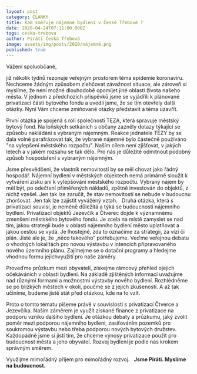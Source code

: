```yaml
---
layout: post
category: CLANKY
title: Kam směřuje nájemné bydlení v České Třebové ?
date: 2020-04-24T07:11:00.000Z
tags: ceska-trebova
author: Piráti Česká Třebová
image: assets/img/posts/2020/nájemné.png
published: true
---
```


Vážení spoluobčané,

již několik týdnů rezonuje veřejným prostorem téma epidemie koronaviru. Nechceme
žádným způsobem zlehčovat závažnost situace, ale zároveň si myslíme, že není možné
dlouhodobě opomíjet jiné oblasti života našeho města. V jednom z předchozích příspěvků
jsme se vyjádřili k plánované privatizaci části bytového fondu a uvedli jsme, že se
tím otevřely další otázky. Nyní Vám chceme zmiňované otázky představit a téma uzavřít.

První otázka je spojená s rolí společnosti TEZA, která spravuje městský bytový fond.
Na loňských setkáních s občany zazněly dotazy týkající se způsobu nakládání s vybraným
nájemným. Reakce jednatele TEZY by se dala volně parafrázovat tak, že vybrané nájemné
bylo částečně používáno "na vylepšení městského rozpočtu". Naším cílem není zjišťovat,
v jakých letech a v jakém rozsahu se tak dělo. Pro nás je důležité odmítnout podobný
způsob hospodaření s vybraným nájemným.

Jsme přesvědčeni, že vlastník nemovitostí by se měl chovat jako řádný hospodář.
Nájemní bydlení v městských objektech nemá primárně sloužit k vytváření zisku ani k
vylepšování městského rozpočtu. Vybraný nájem by měl být, po odečtení přiměřených
nákladů, zpětně investován do objektů, z nichž vzešel. Jen tak lze zaručit, že stav
nemovitostí se nebude v budoucnu zhoršovat. Jen tak lze zajistit vyvážený vztah.
 
Druhá otázka, která s privatizací souvisí, je neméně důležitá a týká se budoucnosti
nájemního bydlení. Privatizací objektů Jezevčík a Čtverec dojde k významnému zmenšení
 městského bytového fondu. Je zcela na místě zamyslet se nad tím, jakou strategii bude
v oblasti nájemního bydlení město uplatňovat a jakou cestou se vydá. Je lhostejné,
zda to označíme za strategii, za vizi či plán. Jisté ale je, že „něco takového“ potřebujeme.
Veďme veřejnou debatu o vhodných lokalitách pro novou výstavbu v intencích připravovaného
nového územního plánu.
Zajímejme se o dotační programy a hledejme vhodnou formu jejichvyužití pro naše záměry.

Proveďme průzkum mezi obyvateli, získejme rámcový přehled ojejich očekáváních v oblasti bydlení.
Na základě zjištěných informací uvažujme nad různými formami a možnostmi výstavby nového bydlení.
Rozhlédněme se po blízkých městech v okolí, poučme se z jejich zkušeností.
A až tak učiníme, budeme jistě stát před otázkou, kde na to vzít.

Proto o tomto tématu píšeme právě v souvislosti s privatizací Čtverce a Jezevčíka.
Naším záměrem je využít získané finance z privatizace na podporu vzniku dalšího bydlení.
Je otázkou debaty a průzkumu, jaký zvolit poměr mezi podporou nájemního bydlení,
zasíťováním pozemků pro soukromou výstavbu nebo třeba podporou nových bytových družstev.
Každopádně jsme si jistí tím, že chceme výnosy privatizace použít pro budoucnost
města a jeho obyvatel. Rozvoj bydlení je podle nás krokem správným směrem.

Využijme mimořádný příjem pro mimořádný rozvoj.
 
**Jsme Piráti. Myslíme na budoucnost.**
